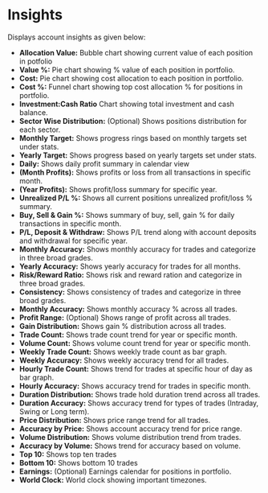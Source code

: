 # **Insights**

Displays account insights as given below:
  - **Allocation Value:** Bubble chart showing current value of each position in potfolio
  - **Value %:** Pie chart showing % value of each position in portfolio.
  - **Cost:** Pie chart showing cost allocation to each position in portfolio.
  - **Cost %:** Funnel chart showing top cost allocation % for positions in portfolio.
  - **Investment:Cash Ratio** Chart showing total investment and cash balance.
  - **Sector Wise Distribution:** (Optional) Shows positions distribution for each sector.
  - **Monthly Target:** Shows progress rings based on monthly targets set under stats.
  - **Yearly Target:** Shows progress based on yearly targets set under stats.
  - **Daily:** Shows daily profit summary in calendar view
  - **(Month Profits):** Shows profits or loss from all transactions in specific month.
  - **(Year Profits):** Shows profit/loss summary for specific year.
  - **Unrealized P/L %:** Shows all current positions unrealized profit/loss % summary.
  - **Buy, Sell & Gain %:** Shows summary of buy, sell, gain % for daily transactions in specific month.
  - **P/L, Deposit & Withdraw:** Shows P/L trend along with account deposits and withdrawal for specific year.
  - **Monthly Accuracy:** Shows monthly accuracy for trades and categorize in three broad grades.
  - **Yearly Accuracy:** Shows yearly accuracy for trades for all months.
  - **Risk/Reward Ratio:** Shows risk and reward ration and categorize in three broad grades.
  - **Consistency:** Shows consistency of trades and categorize in three broad grades.
  - **Monthly Accuracy:** Shows monthly accuracy % across all trades.
  - **Profit Range:** (Optional) Shows range of profit across all trades.
  - **Gain Distribution:** Shows gain % distribution across all trades.
  - **Trade Count:** Shows trade count trend for year or specific month.
  - **Volume Count:** Shows volume count trend for year or specific month.
  - **Weekly Trade Count:** Shows weekly trade count as bar graph.
  - **Weekly Accuracy:** Shows weekly accuracy trend for all trades.
  - **Hourly Trade Count:** Shows trend for trades at specific hour of day as bar graph.
  - **Hourly Accuracy:** Shows accuracy trend for trades in specific month.
  - **Duration Distribution:** Shows trade hold duration trend across all trades. 
  - **Duration Accuracy:** Shows accuracy trend for types of trades (Intraday, Swing or Long term).
  - **Price Distribution:** Shows price range trend for all trades.
  - **Accuracy by Price:** Shows account accuracy trend for price range.
  - **Volume Distribution:** Shows volume distribution trend from trades.
  - **Accuracy by Volume:** Shows trend for accuracy based on volume.
  - **Top 10:** Shows top ten trades
  - **Bottom 10:** Shows bottom 10 trades
  - **Earnings:** (Optional) Earnings calendar for positions in portfolio.
  - **World Clock:** World clock showing important timezones.


